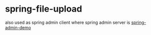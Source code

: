 # spring-file-upload
also used as spring admin client where spring admin server is [spring-admin-demo](https://github.com/AmhH/spring-admin-demo)